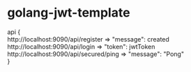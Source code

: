 # golang-jwt-template
api { <br/>
  http://localhost:9090/api/register => "message": created <br/>
  http://localhost:9090/api/login => "token": jwtToken <br/>
  http://localhost:9090/api/secured/ping => "message": "Pong" <br/>
}
